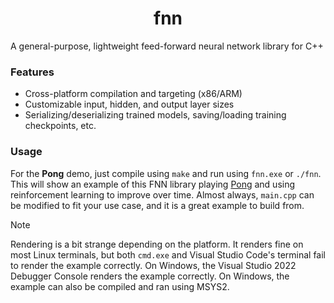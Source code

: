 <h1 align="center">fnn</h1>
A general-purpose, lightweight feed-forward neural network library for C++

### Features
 - Cross-platform compilation and targeting (x86/ARM)
 - Customizable input, hidden, and output layer sizes
 - Serializing/deserializing trained models, saving/loading training checkpoints, etc.

### Usage
For the **Pong** demo, just compile using `make` and run using `fnn.exe` or `./fnn`. This will show an example of this FNN library playing [Pong](https://en.wikipedia.org/wiki/Pong) and using reinforcement learning to improve over time. Almost always, `main.cpp` can be modified to fit your use case, and it is a great example to build from.

> [!NOTE]
> Rendering is a bit strange depending on the platform. It renders fine on most Linux terminals, but both `cmd.exe` and Visual Studio Code's terminal fail to render the example correctly. On Windows, the Visual Studio 2022 Debugger Console renders the example correctly. On Windows, the example can also be compiled and ran using MSYS2.
